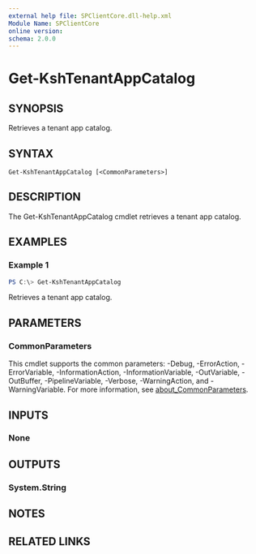 ```yaml
---
external help file: SPClientCore.dll-help.xml
Module Name: SPClientCore
online version:
schema: 2.0.0
---
```


# Get-KshTenantAppCatalog

## SYNOPSIS
Retrieves a tenant app catalog.

## SYNTAX

```
Get-KshTenantAppCatalog [<CommonParameters>]
```

## DESCRIPTION
The Get-KshTenantAppCatalog cmdlet retrieves a tenant app catalog.

## EXAMPLES

### Example 1
```powershell
PS C:\> Get-KshTenantAppCatalog
```

Retrieves a tenant app catalog.

## PARAMETERS

### CommonParameters
This cmdlet supports the common parameters: -Debug, -ErrorAction, -ErrorVariable, -InformationAction, -InformationVariable, -OutVariable, -OutBuffer, -PipelineVariable, -Verbose, -WarningAction, and -WarningVariable. For more information, see [about_CommonParameters](http://go.microsoft.com/fwlink/?LinkID=113216).

## INPUTS

### None

## OUTPUTS

### System.String

## NOTES

## RELATED LINKS
